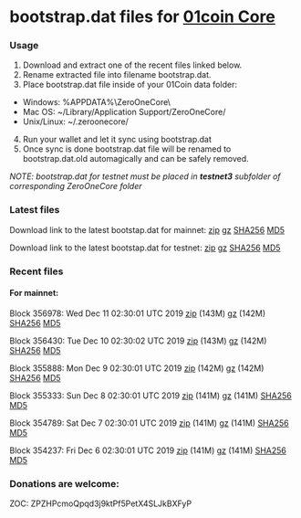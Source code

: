 # bootstrap.dat files for [01coin Core](https://01coin.io)

### Usage

1. Download and extract one of the recent files linked below.
2. Rename extracted file into filename bootstrap.dat.
3. Place bootstrap.dat file inside of your 01Coin data folder:
 - Windows: %APPDATA%\ZeroOneCore\
 - Mac OS: ~/Library/Application Support/ZeroOneCore/
 - Unix/Linux: ~/.zeroonecore/
4. Run your wallet and let it sync using bootstrap.dat
5. Once sync is done bootstrap.dat file will be renamed to bootstrap.dat.old automagically and can be safely removed.

_NOTE: bootstrap.dat for testnet must be placed in **testnet3** subfolder of corresponding ZeroOneCore folder_

### Latest files
Download link to the latest bootstap.dat for mainnet: [zip](https://files.01coin.io/mainnet/bootstrap.dat.zip) [gz](https://files.01coin.io/mainnet/bootstrap.dat.tar.gz) [SHA256](https://files.01coin.io/mainnet/sha256.txt) [MD5](https://files.01coin.io/mainnet/md5.txt)

Download link to the latest bootstap.dat for testnet: [zip](https://files.01coin.io/testnet/bootstrap.dat.zip) [gz](https://files.01coin.io/testnet/bootstrap.dat.tar.gz) [SHA256](https://files.01coin.io/testnet/sha256.txt) [MD5](https://files.01coin.io/testnet/md5.txt)

### Recent files

#### For mainnet:

Block 356978: Wed Dec 11 02:30:01 UTC 2019 [zip](https://files.01coin.io/mainnet/2019-12-11/bootstrap.dat.zip) (143M) [gz](https://files.01coin.io/mainnet/2019-12-11/bootstrap.dat.tar.gz) (142M) [SHA256](https://files.01coin.io/mainnet/2019-12-11/sha256.txt) [MD5](https://files.01coin.io/mainnet/2019-12-11/md5.txt)

Block 356430: Tue Dec 10 02:30:02 UTC 2019 [zip](https://files.01coin.io/mainnet/2019-12-10/bootstrap.dat.zip) (143M) [gz](https://files.01coin.io/mainnet/2019-12-10/bootstrap.dat.tar.gz) (142M) [SHA256](https://files.01coin.io/mainnet/2019-12-10/sha256.txt) [MD5](https://files.01coin.io/mainnet/2019-12-10/md5.txt)

Block 355888: Mon Dec  9 02:30:01 UTC 2019 [zip](https://files.01coin.io/mainnet/2019-12-09/bootstrap.dat.zip) (142M) [gz](https://files.01coin.io/mainnet/2019-12-09/bootstrap.dat.tar.gz) (142M) [SHA256](https://files.01coin.io/mainnet/2019-12-09/sha256.txt) [MD5](https://files.01coin.io/mainnet/2019-12-09/md5.txt)

Block 355333: Sun Dec  8 02:30:01 UTC 2019 [zip](https://files.01coin.io/mainnet/2019-12-08/bootstrap.dat.zip) (141M) [gz](https://files.01coin.io/mainnet/2019-12-08/bootstrap.dat.tar.gz) (141M) [SHA256](https://files.01coin.io/mainnet/2019-12-08/sha256.txt) [MD5](https://files.01coin.io/mainnet/2019-12-08/md5.txt)

Block 354789: Sat Dec  7 02:30:01 UTC 2019 [zip](https://files.01coin.io/mainnet/2019-12-07/bootstrap.dat.zip) (141M) [gz](https://files.01coin.io/mainnet/2019-12-07/bootstrap.dat.tar.gz) (141M) [SHA256](https://files.01coin.io/mainnet/2019-12-07/sha256.txt) [MD5](https://files.01coin.io/mainnet/2019-12-07/md5.txt)

Block 354237: Fri Dec  6 02:30:01 UTC 2019 [zip](https://files.01coin.io/mainnet/2019-12-06/bootstrap.dat.zip) (141M) [gz](https://files.01coin.io/mainnet/2019-12-06/bootstrap.dat.tar.gz) (141M) [SHA256](https://files.01coin.io/mainnet/2019-12-06/sha256.txt) [MD5](https://files.01coin.io/mainnet/2019-12-06/md5.txt)


### Donations are welcome:

ZOC: ZPZHPcmoQpqd3j9ktPf5PetX4SLJkBXFyP
